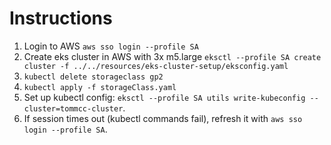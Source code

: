 # Instructions

1. Login to AWS `aws sso login --profile SA`
2. Create eks cluster in AWS with 3x m5.large `eksctl --profile SA create cluster -f ../../resources/eks-cluster-setup/eksconfig.yaml`
3. `kubectl delete storageclass gp2`
4. `kubectl apply -f storageClass.yaml`
5. Set up kubectl config: `eksctl --profile SA utils write-kubeconfig --cluster=tommcc-cluster`. 
6. If session times out (kubectl commands fail), refresh it with `aws sso login --profile SA`.


